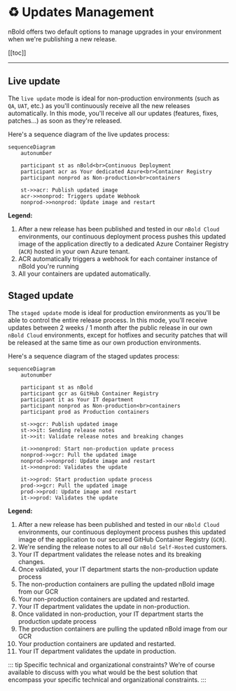 # ♻️ Updates Management

nBold offers two default options to manage upgrades in your environment when we're publishing a new release.

[[toc]]

---

## Live update
The `live update` mode is ideal for non-production environments (such as `QA`, `UAT`, etc.) as you'll continuously receive all the new releases automatically.
In this mode, you'll receive all our updates (features, fixes, patches...) as soon as they're released.

Here's a sequence diagram of the live updates process:

```mermaid
sequenceDiagram
    autonumber

    participant st as nBold<br>Continuous Deployment
    participant acr as Your dedicated Azure<br>Container Registry
    participant nonprod as Non-production<br>containers
    
    st->>acr: Publish updated image
    acr->>nonprod: Triggers update Webhook
    nonprod->>nonprod: Update image and restart
```

**Legend:**
1. After a new release has been published and tested in our `nBold Cloud` environments, our continuous deployment process pushes this updated image of the application directly to a dedicated Azure Container Registry (`ACR`) hosted in your own Azure tenant.
2. ACR automatically triggers a webhook for each container instance of nBold you're running
3. All your containers are updated automatically.

## Staged update
The `staged update` mode is ideal for production environments as you'll be able to control the entire release process.
In this mode, you'll receive updates between 2 weeks / 1 month after the public release in our own `nBold Cloud` environments, except for hotfixes and security patches that will be released at the same time as our own production environments.

Here's a sequence diagram of the staged updates process:

```mermaid
sequenceDiagram
    autonumber
    
    participant st as nBold
    participant gcr as GitHub Container Registry
    participant it as Your IT department
    participant nonprod as Non-production<br>containers
    participant prod as Production containers
    
    st->>gcr: Publish updated image
    st->>it: Sending release notes
    it->>it: Validate release notes and breaking changes
    
    it->>nonprod: Start non-production update process
    nonprod->>gcr: Pull the updated image
    nonprod->>nonprod: Update image and restart
    it->>nonprod: Validates the update

    it->>prod: Start production update process
    prod->>gcr: Pull the updated image
    prod->>prod: Update image and restart
    it->>prod: Validates the update

```

**Legend:**
1. After a new release has been published and tested in our `nBold Cloud` environments, our continuous deployment process pushes this updated image of the application to our secured GitHub Container Registry (`GCR`).
2. We're sending the release notes to all our `nBold Self-Hosted` customers.
3. Your IT department validates the release notes and its breaking changes.
4. Once validated, your IT department starts the non-production update process
5. The non-production containers are pulling the updated nBold image from our GCR
6. Your non-production containers are updated and restarted.
7. Your IT department validates the update in non-production.
8. Once validated in non-production, your IT department starts the production update process
9. The production containers are pulling the updated nBold image from our GCR
10. Your production containers are updated and restarted.
11. Your IT department validates the update in production.

::: tip Specific technical and organizational constraints?
We’re of course available to discuss with you what would be the best solution that encompass your specific technical and organizational constraints.
:::
